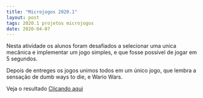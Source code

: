 ```yaml
---
title: "Microjogos 2020.1"
layout: post
tags: 2020.1 projetos microjogos
date: 2020-04-07
---
```


Nesta atividade os alunos foram desafiados a selecionar uma unica mecânica e
implementar um jogo simples, e que fosse possível de jogar em 5 segundos.

<!--more-->

Depois de entreges os jogos unimos todos em um único jogo, que lembra a
sensação de dumb ways to die, e Wario Wars.

Veja o resultado [Clicando
aqui](https://jogos-digitais.s3.amazonaws.com/2020.1/InsperWarioWarsWeb/index.html)
